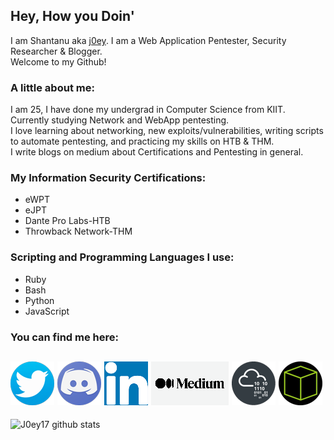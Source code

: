 ## Hey, How you Doin' 
I am Shantanu aka [j0ey][portfolio].
I am a Web Application Pentester, Security Researcher &  Blogger.  
Welcome to my Github!

### A little about me:
I am 25, I have done my undergrad in Computer Science from KIIT.  
Currently studying Network and WebApp pentesting.  
I love learning about networking, new exploits/vulnerabilities, writing scripts to automate pentesting, and practicing my skills on HTB & THM.  
I write blogs on medium about Certifications and Pentesting in general.  

### My Information Security Certifications:
* eWPT
* eJPT
* Dante Pro Labs-HTB
* Throwback Network-THM

### Scripting and Programming Languages I use:
* Ruby
* Bash
* Python
* JavaScript

### You can find me here:
[![Twitter](assets/twitter-logo.png)][Twitter]
[![Discord](assets/discord-logo.png)][Discord]
[![LinkedIn](assets/linkedin.png)][LinkedIn]
[![Medium](assets/medium-logo.png)][Medium]
[![TryHackMe](assets/thm-logo.png)][TryHackMe]
[![HackTheBox](assets/htb-logo.png)][HackTheBox]
---
![J0ey17 github stats](https://github-readme-stats.vercel.app/api?username=j0ey17&show_icons=true&theme=dark)
<!--
Congratulations on finding this section, Just me rambling on about my love "Computer Networking"
I love Computer Networking. Learning about services, protocols, packets from the ground up is like sandwiches for my brain and I have a lot of sandwiches yet to eat!! 
How they come all together to make this beautiful thing call Internet really broadens my perspective. Just think about it, everywhere in the World, some service is running correctly, protocols are being followed, packets are being delivered due to which the entire Internet is working. It is something, isn't it??
This is why I got into Cyber Security. I get to study the stuff, and then I get to break the stuff.
And Breaking the stuff is where adrenaline starts pumping in my brain! I live for the moments when I get a shell, or a exploit starts working after hours of debugging.
-->
[portfolio]: http://j0ey.xyz
[LinkedIn]: https://www.linkedin.com/in/shantanusaxena-infosec/
[Twitter]: https://twitter.com/J0ey1997
[Discord]: https://discordapp.com/users/376890661343068171
[Medium]: https://j0ey.medium.com/
[TryHackMe]: https://tryhackme.com/p/Shantanu.7S
[HackTheBox]: https://www.hackthebox.eu/home/users/profile/403011

